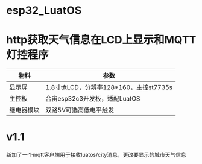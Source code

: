 # esp32_LuatOS
# http获取天气信息在LCD上显示和MQTT灯控程序

| 物料       | 参数                                    |
| ---------- | --------------------------------------- |
| 显示屏     | 1.8寸tftLCD，分辨率128*160，主控st7735s |
| 主控板     | 合宙esp32c3开发板，适配LuatOS           |
| 继电器模块 | 双路5V可选高低电平触发                  |

# v1.1  
新加了一个mqtt客户端用于接收luatos/city消息，更改要显示的城市天气信息
